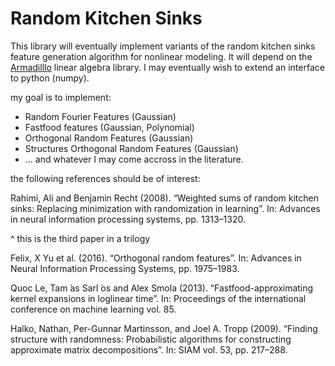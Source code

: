# Random Kitchen Sinks

This library will eventually implement variants of the random kitchen sinks feature generation algorithm for nonlinear modeling. It will depend on the [Armadilllo](http://arma.sourceforge.net/) linear algebra library. I may eventually wish to extend an interface to python (numpy).

my goal is to implement:

* Random Fourier Features (Gaussian)
* Fastfood features (Gaussian, Polynomial)
* Orthogonal Random Features (Gaussian)
* Structures Orthogonal Random Features (Gaussian)
* ... and whatever I may come accross in the literature.

the following references should be of interest:

Rahimi, Ali and Benjamin Recht (2008). “Weighted sums of random kitchen sinks: Replacing minimization with randomization in learning”. In: Advances in neural information processing systems, pp. 1313–1320.

^ this is the third paper in a trilogy


Felix, X Yu et al. (2016). “Orthogonal random features”. In: Advances in Neural Information Processing Systems, pp. 1975–1983.

Quoc Le, Tam ́as Sarl ́os and Alex Smola (2013).
“Fastfood-approximating kernel expansions in loglinear time”. In: Proceedings of the international conference on machine learning vol. 85.

Halko, Nathan, Per-Gunnar Martinsson, and Joel A. Tropp (2009). “Finding structure with randomness: Probabilistic algorithms for constructing approximate matrix decompositions”. In: SIAM vol. 53, pp. 217–288.